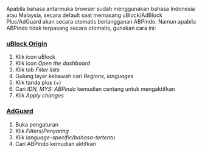 Apabila bahasa antarmuka browser sudah menggunakan bahasa Indonesia atau Malaysia, secara default saat memasang uBlock/AdBlock Plus/AdGuard akan secara otomatis berlangganan ABPindo. Namun apabila ABPindo tidak terpasang secara otomatis, gunakan cara ini:

### [uBlock Origin](https://github.com/gorhill/uBlock)
1. Klik icon uBlock
2. Klik icon *Open the dashboard*
3. Klik tab *Filter lists*
4. Gulung layar kebawah cari *Regions, languages*
5. Klik tanda plus (+)
6. Cari *IDN, MYS: ABPindo* kemudian centang untuk mengaktifkan
7. Klik *Apply changes*
    
### [AdGuard](https://adguard.com)
1. Buka pengaturan
2. Klik *Filters*/*Penyaring*
3. Klik *language-specific*/*bahasa-tertentu*
4. Cari ABPindo kemudian aktifkan
